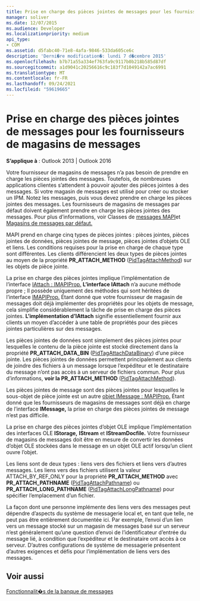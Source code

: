 ```yaml
---
title: Prise en charge des pièces jointes de messages pour les fournisseurs de magasins de messages
manager: soliver
ms.date: 12/07/2015
ms.audience: Developer
ms.localizationpriority: medium
api_type:
- COM
ms.assetid: d5fabc40-71e8-4afa-9846-533da605ce6c
description: 'Derni�re modification�: lundi 7 d�cembre 2015'
ms.openlocfilehash: b7b71a55a334ef763fa9c9117b0b218b585d87df
ms.sourcegitcommit: a1d9041c20256616c9c183f7d1049142a7ac6991
ms.translationtype: MT
ms.contentlocale: fr-FR
ms.lasthandoff: 09/24/2021
ms.locfileid: "59619665"
---
```

# <a name="supporting-message-attachments-for-message-store-providers"></a>Prise en charge des pièces jointes de messages pour les fournisseurs de magasins de messages

 
  
**S’applique à** : Outlook 2013 | Outlook 2016 
  
Votre fournisseur de magasins de messages n’a pas besoin de prendre en charge les pièces jointes des messages. Toutefois, de nombreuses applications clientes s’attendent à pouvoir ajouter des pièces jointes à des messages. Si votre magasin de messages est utilisé pour créer ou stocker un IPM. Notez les messages, puis vous devez prendre en charge les pièces jointes des messages. Les fournisseurs de magasins de messages par défaut doivent également prendre en charge les pièces jointes des messages. Pour plus d’informations, voir Classes de [messages MAPI](mapi-message-classes.md)et [Magasins de messages par défaut.](default-message-stores.md)
  
MAPI prend en charge cinq types de pièces jointes : pièces jointes, pièces jointes de données, pièces jointes de message, pièces jointes d’objets OLE et liens. Les conditions requises pour la prise en charge de chaque type sont différentes. Les clients différencient les deux types de pièces jointes au moyen de la propriété **PR_ATTACH_METHOD** ([PidTagAttachMethod](pidtagattachmethod-canonical-property.md)) sur les objets de pièce jointe.
  
La prise en charge des pièces jointes implique l’implémentation de l’interface [IAttach : IMAPIProp.](iattachimapiprop.md) **L’interface IAttach** n’a aucune méthode propre ; Il possède uniquement des méthodes qui sont héritées de l’interface [IMAPIProp.](imapipropiunknown.md) Étant donné que votre fournisseur de magasin de messages doit déjà implémenter des propriétés pour les objets de message, cela simplifie considérablement la tâche de prise en charge des pièces jointes. **L’implémentation d’IAttach** signifie essentiellement fournir aux clients un moyen d’accéder à une table de propriétés pour des pièces jointes particulières sur des messages. 
  
Les pièces jointes de données sont simplement des pièces jointes pour lesquelles le contenu de la pièce jointe est stocké directement dans la propriété **PR_ATTACH_DATA_BIN** ([PidTagAttachDataBinary](pidtagattachdatabinary-canonical-property.md)) d’une pièce jointe. Les pièces jointes de données permettent principalement aux clients de joindre des fichiers à un message lorsque l’expéditeur et le destinataire du message n’ont pas accès à un serveur de fichiers commun. Pour plus d’informations, **voir la PR_ATTACH_METHOD** ([PidTagAttachMethod](pidtagattachmethod-canonical-property.md)).
  
Les pièces jointes de message sont des pièces jointes pour lesquelles le sous-objet de pièce jointe est un autre [objet IMessage : MAPIProp.](imessageimapiprop.md) Étant donné que les fournisseurs de magasins de messages sont déjà en charge de l’interface **IMessage,** la prise en charge des pièces jointes de message n’est pas difficile. 
  
La prise en charge des pièces jointes d’objet OLE implique l’implémentation des interfaces OLE **IStorage,** **IStream** et **IStreamDocfile.** Votre fournisseur de magasins de messages doit être en mesure de convertir les données d’objet OLE stockées dans le message en un objet OLE actif lorsqu’un client ouvre l’objet. 
  
Les liens sont de deux types : liens vers des fichiers et liens vers d’autres messages. Les liens vers des fichiers utilisent la valeur ATTACH_BY_REF_ONLY pour la propriété **PR_ATTACH_METHOD** avec **PR_ATTACH_PATHNAME** ([PidTagAttachPathname](pidtagattachpathname-canonical-property.md)) ou **PR_ATTACH_LONG_PATHNAME** ([PidTagAttachLongPathname](pidtagattachlongpathname-canonical-property.md)) pour spécifier l’emplacement d’un fichier.
  
La façon dont une personne implémente des liens vers des messages peut dépendre d’aspects du système de messagerie local et, en tant que telle, ne peut pas être entièrement documentée ici. Par exemple, l’envoi d’un lien vers un message stocké sur un magasin de messages basé sur un serveur n’est généralement qu’une question d’envoi de l’identificateur d’entrée du message lié, à condition que l’expéditeur et le destinataire ont accès à ce serveur. D’autres configurations de système de messagerie présentent d’autres exigences et défis pour l’implémentation de liens vers des messages.
  
## <a name="see-also"></a>Voir aussi



[Fonctionnalit�s de la banque de messages](message-store-features.md)

